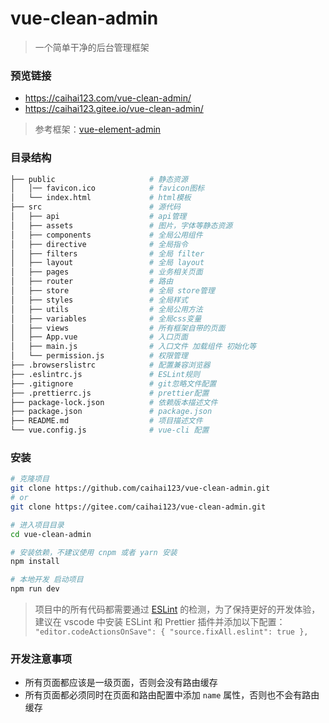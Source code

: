 # vue-clean-admin
> 一个简单干净的后台管理框架

### 预览链接
+ https://caihai123.com/vue-clean-admin/
+ https://caihai123.gitee.io/vue-clean-admin/

> 参考框架：[vue-element-admin](https://gitee.com/panjiachen/vue-element-admin) 

### 目录结构
```bash
├── public                     # 静态资源
│   │── favicon.ico            # favicon图标
│   └── index.html             # html模板
├── src                        # 源代码
│   ├── api                    # api管理
│   ├── assets                 # 图片，字体等静态资源
│   ├── components             # 全局公用组件
│   ├── directive              # 全局指令
│   ├── filters                # 全局 filter
│   ├── layout                 # 全局 layout
│   ├── pages                  # 业务相关页面
│   ├── router                 # 路由
│   ├── store                  # 全局 store管理
│   ├── styles                 # 全局样式
│   ├── utils                  # 全局公用方法
│   ├── variables              # 全局css变量
│   ├── views                  # 所有框架自带的页面
│   ├── App.vue                # 入口页面
│   ├── main.js                # 入口文件 加载组件 初始化等
│   └── permission.js          # 权限管理
├── .browserslistrc            # 配置兼容浏览器
├── .eslintrc.js               # ESLint规则
├── .gitignore                 # git忽略文件配置
├── .prettierrc.js             # prettier配置
├── package-lock.json          # 依赖版本描述文件
├── package.json               # package.json
├── README.md                  # 项目描述文件
└── vue.config.js              # vue-cli 配置
```

### 安装

```bash
# 克隆项目
git clone https://github.com/caihai123/vue-clean-admin.git
# or
git clone https://gitee.com/caihai123/vue-clean-admin.git

# 进入项目目录
cd vue-clean-admin

# 安装依赖，不建议使用 cnpm 或者 yarn 安装
npm install

# 本地开发 启动项目
npm run dev
```


>项目中的所有代码都需要通过 [ESLint](https://eslint.bootcss.com/) 的检测，为了保持更好的开发体验，建议在 vscode 中安装 ESLint 和 Prettier 插件并添加以下配置：
`
"editor.codeActionsOnSave": {
    "source.fixAll.eslint": true
},
`

### 开发注意事项
+ 所有页面都应该是一级页面，否则会没有路由缓存
+ 所有页面都必须同时在页面和路由配置中添加 `name` 属性，否则也不会有路由缓存